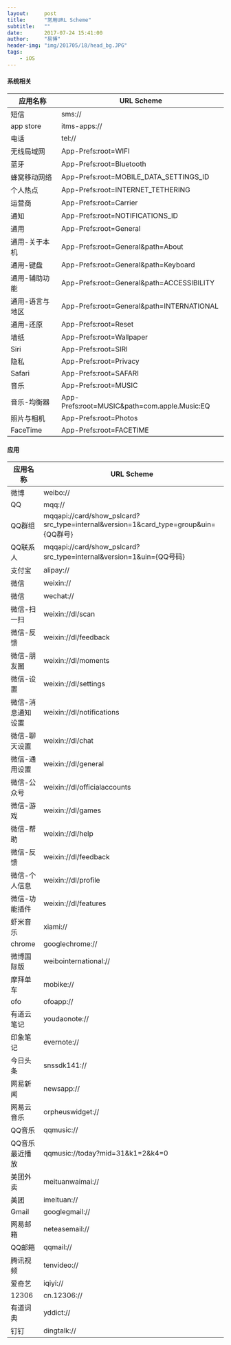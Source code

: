 ```yaml
---
layout:     post
title:      "常用URL Scheme"
subtitle:   ""
date:       2017-07-24 15:41:00
author:     "易博"
header-img: "img/201705/18/head_bg.JPG"
tags:
    - iOS
---
```


#### 系统相关

| 应用名称        | URL Scheme    |
| --------   | --------   |
| 短信        | sms://      |
| app store        | itms-apps://      |
| 电话        | tel://      |
| 无线局域网 | App-Prefs:root=WIFI  |
| 蓝牙 | App-Prefs:root=Bluetooth  |
| 蜂窝移动网络 | App-Prefs:root=MOBILE_DATA_SETTINGS_ID  |
| 个人热点 | App-Prefs:root=INTERNET_TETHERING  |
| 运营商 | App-Prefs:root=Carrier  |
| 通知 | App-Prefs:root=NOTIFICATIONS_ID  |
| 通用 | App-Prefs:root=General  |
| 通用-关于本机 | App-Prefs:root=General&path=About  |
| 通用-键盘 | App-Prefs:root=General&path=Keyboard  |
| 通用-辅助功能 | App-Prefs:root=General&path=ACCESSIBILITY  |
| 通用-语言与地区 | App-Prefs:root=General&path=INTERNATIONAL  |
| 通用-还原 | App-Prefs:root=Reset  |
| 墙纸 | App-Prefs:root=Wallpaper  |
| Siri | App-Prefs:root=SIRI  |
| 隐私 | App-Prefs:root=Privacy  |
| Safari | App-Prefs:root=SAFARI  |
| 音乐 | App-Prefs:root=MUSIC  |
| 音乐-均衡器 | App-Prefs:root=MUSIC&path=com.apple.Music:EQ  |
| 照片与相机 | App-Prefs:root=Photos  |
| FaceTime | App-Prefs:root=FACETIME  |

#### 应用

| 应用名称        | URL Scheme    |
| --------   | --------   |
| 微博        | weibo://      |
| QQ        | mqq://      |
| QQ群组        | mqqapi://card/show_pslcard?src_type=internal&version=1&card_type=group&uin={QQ群号}      |
| QQ联系人        | mqqapi://card/show_pslcard?src_type=internal&version=1&uin={QQ号码}      |
| 支付宝        | alipay://      |
| 微信        | weixin://      |
| 微信        | wechat://      |
| 微信-扫一扫       | weixin://dl/scan |
| 微信-反馈        | weixin://dl/feedback |
| 微信-朋友圈        | weixin://dl/moments |
| 微信-设置        | weixin://dl/settings |
| 微信-消息通知设置        | weixin://dl/notifications |
| 微信-聊天设置        | weixin://dl/chat |
| 微信-通用设置        | weixin://dl/general |
| 微信-公众号        | weixin://dl/officialaccounts |
| 微信-游戏        | weixin://dl/games |
| 微信-帮助        | weixin://dl/help |
| 微信-反馈        | weixin://dl/feedback |
| 微信-个人信息        | weixin://dl/profile |
| 微信-功能插件        | weixin://dl/features |
| 虾米音乐        | xiami://      |
| chrome        | googlechrome://      |
| 微博国际版        | weibointernational://      |
| 摩拜单车        | mobike://      |
| ofo        | ofoapp://      |
| 有道云笔记        | youdaonote://      |
| 印象笔记        | evernote://      |
| 今日头条        | snssdk141://      |
| 网易新闻        | newsapp://      |
| 网易云音乐        | orpheuswidget://      |
| QQ音乐        | qqmusic://      |
| QQ音乐最近播放        | qqmusic://today?mid=31&k1=2&k4=0      |
| 美团外卖        | meituanwaimai://      |
| 美团        | imeituan://      |
| Gmail        | googlegmail://      |
| 网易邮箱        | neteasemail://      |
| QQ邮箱        | qqmail://      |
| 腾讯视频        | tenvideo://      |
| 爱奇艺        | iqiyi://      |
| 12306        | cn.12306://      |
| 有道词典        | yddict://      |
| 钉钉        | dingtalk://      |
